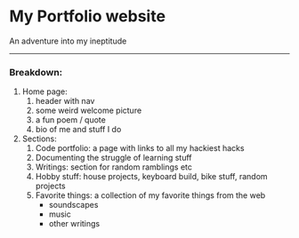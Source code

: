 # My Portfolio website
An adventure into my ineptitude

---
  
### Breakdown:
1. Home page:
   1. header with nav
   2. some weird welcome picture
   3. a fun poem / quote
   4. bio of me and stuff I do
2. Sections:
   1. Code portfolio: a page with links to all my hackiest hacks
   2. Documenting the struggle of learning stuff
   3. Writings: section for random ramblings etc
   4. Hobby stuff: house projects, keyboard build, bike stuff, random projects
   5. Favorite things: a collection of my favorite things from the web
        - soundscapes
        - music
        - other writings
